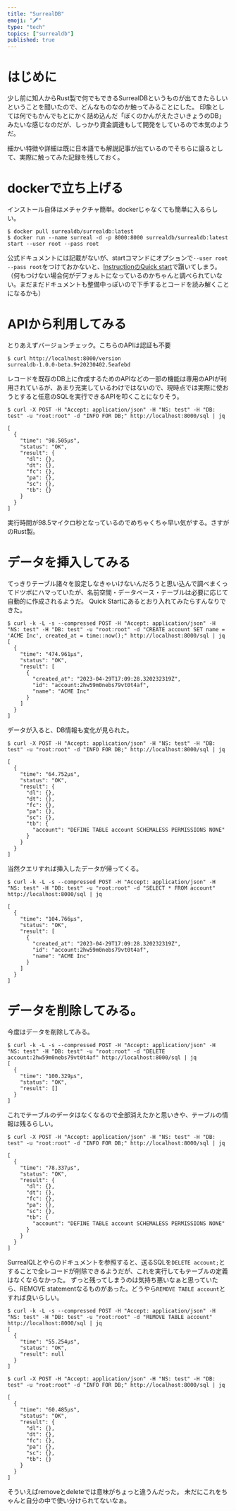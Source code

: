 ```yaml
---
title: "SurrealDB"
emoji: "🖋"
type: "tech"
topics: ["surrealdb"]
published: true
---
```


# はじめに

少し前に知人からRust製で何でもできるSurrealDBというものが出てきたらしいということを聞いたので、どんなものなのか触ってみることにした。
印象としては何でもかんでもとにかく詰め込んだ「ぼくのかんがえたさいきょうのDB」みたいな感じなのだが、しっかり資金調達もして開発をしているので本気のようだ。

細かい特徴や詳細は既に日本語でも解説記事が出ているのでそちらに譲るとして、実際に触ってみた記録を残しておく。

# dockerで立ち上げる

インストール自体はメチャクチャ簡単。dockerじゃなくても簡単に入るらしい。

```
$ docker pull surrealdb/surrealdb:latest
$ docker run --name surreal -d -p 8000:8000 surrealdb/surrealdb:latest start --user root --pass root
```

公式ドキュメントには記載がないが、startコマンドにオプションで`--user root --pass root`をつけておかないと、[InstructionのQuick start](https://surrealdb.com/docs/introduction/start)で躓いてしまう。（何もつけない場合何がデフォルトになっているのかちゃんと調べられていない。まだまだドキュメントも整備中っぽいので下手するとコードを読み解くことになるかも）

# APIから利用してみる

とりあえずバージョンチェック。こちらのAPIは認証も不要

```
$ curl http://localhost:8000/version
surrealdb-1.0.0-beta.9+20230402.5eafebd
```

レコードを既存のDB上に作成するためのAPIなどの一部の機能は専用のAPIが利用されているが、あまり充実しているわけではないので、現時点では実際に使おうとすると任意のSQLを実行できるAPIを叩くことになりそう。

```
$ curl -X POST -H "Accept: application/json" -H "NS: test" -H "DB: test" -u "root:root" -d "INFO FOR DB;" http://localhost:8000/sql | jq

[
  {
    "time": "98.505µs",
    "status": "OK",
    "result": {
      "dl": {},
      "dt": {},
      "fc": {},
      "pa": {},
      "sc": {},
      "tb": {}
    }
  }
]
```

実行時間が98.5マイクロ秒となっているのでめちゃくちゃ早い気がする。さすがのRust製。

# データを挿入してみる

てっきりテーブル諸々を設定しなきゃいけないんだろうと思い込んで調べまくってドツボにハマっていたが、名前空間・データベース・テーブルは必要に応じて自動的に作成されるようだ。
Quick Startにあるとおり入れてみたらすんなりできた。

```
$ curl -k -L -s --compressed POST -H "Accept: application/json" -H "NS: test" -H "DB: test" -u "root:root" -d "CREATE account SET name = 'ACME Inc', created_at = time::now();" http://localhost:8000/sql | jq
[
  {
    "time": "474.961µs",
    "status": "OK",
    "result": [
      {
        "created_at": "2023-04-29T17:09:28.320232319Z",
        "id": "account:2hw59m0nebs79vt0t4af",
        "name": "ACME Inc"
      }
    ]
  }
]
```

データが入ると、DB情報も変化が見られた。

```
$ curl -X POST -H "Accept: application/json" -H "NS: test" -H "DB: test" -u "root:root" -d "INFO FOR DB;" http://localhost:8000/sql | jq

[
  {
    "time": "64.752µs",
    "status": "OK",
    "result": {
      "dl": {},
      "dt": {},
      "fc": {},
      "pa": {},
      "sc": {},
      "tb": {
        "account": "DEFINE TABLE account SCHEMALESS PERMISSIONS NONE"
      }
    }
  }
]
```

当然クエリすれば挿入したデータが帰ってくる。

```
$ curl -k -L -s --compressed POST -H "Accept: application/json" -H "NS: test" -H "DB: test" -u "root:root" -d "SELECT * FROM account" http://localhost:8000/sql | jq

[
  {
    "time": "104.766µs",
    "status": "OK",
    "result": [
      {
        "created_at": "2023-04-29T17:09:28.320232319Z",
        "id": "account:2hw59m0nebs79vt0t4af",
        "name": "ACME Inc"
      }
    ]
  }
]
```

# データを削除してみる。

今度はデータを削除してみる。

```
$ curl -k -L -s --compressed POST -H "Accept: application/json" -H "NS: test" -H "DB: test" -u "root:root" -d "DELETE account:2hw59m0nebs79vt0t4af" http://localhost:8000/sql | jq 
[
  {
    "time": "100.329µs",
    "status": "OK",
    "result": []
  }
]
```

これでテーブルのデータはなくなるので全部消えたかと思いきや、テーブルの情報は残るらしい。

```
$ curl -X POST -H "Accept: application/json" -H "NS: test" -H "DB: test" -u "root:root" -d "INFO FOR DB;" http://localhost:8000/sql | jq

[
  {
    "time": "78.337µs",
    "status": "OK",
    "result": {
      "dl": {},
      "dt": {},
      "fc": {},
      "pa": {},
      "sc": {},
      "tb": {
        "account": "DEFINE TABLE account SCHEMALESS PERMISSIONS NONE"
      }
    }
  }
]
```

SurrealQLとやらのドキュメントを参照すると、送るSQLを`DELETE account;`とすることで全レコードが削除できるようだが、これを実行してもテーブルの定義はなくならなかった。
ずっと残ってしまうのは気持ち悪いなぁと思っていたら、REMOVE statementなるものがあった。どうやら`REMOVE TABLE account`とすれば良いらしい。

```
$ curl -k -L -s --compressed POST -H "Accept: application/json" -H "NS: test" -H "DB: test" -u "root:root" -d "REMOVE TABLE account" http://localhost:8000/sql | jq
[
  {
    "time": "55.254µs",
    "status": "OK",
    "result": null
  }
]

$ curl -X POST -H "Accept: application/json" -H "NS: test" -H "DB: test" -u "root:root" -d "INFO FOR DB;" http://localhost:8000/sql | jq

[
  {
    "time": "60.485µs",
    "status": "OK",
    "result": {
      "dl": {},
      "dt": {},
      "fc": {},
      "pa": {},
      "sc": {},
      "tb": {}
    }
  }
]
```

そういえばremoveとdeleteでは意味がちょっと違うんだった。
未だにこれをちゃんと自分の中で使い分けられてないなぁ。
